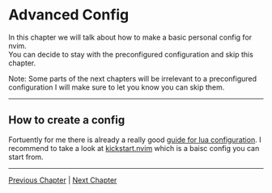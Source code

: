 # Advanced Config
In this chapter we will talk about how to make a basic personal config for nvim. \
You can decide to stay with the preconfigured configuration and skip this chapter.

Note: Some parts of the next chapters will be irrelevant to a preconfigured configuration I will make sure to let you know you can skip them.

---

## How to create a config
Fortuently for me there is already a really good [guide for lua configuration](https://github.com/nanotee/nvim-lua-guide).
I recommend to take a look at [kickstart.nvim](https://github.com/nvim-lua/kickstart.nvim) which is a baisc config you can start from.

---

[Previous Chapter](./07-vim-goodies.md) | [Next Chapter](./09-code-navigation.md)
